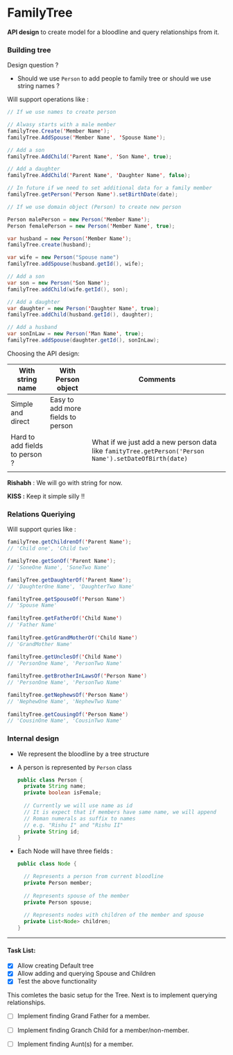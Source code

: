 # FamilyTree

**API design** to create model for a bloodline and query relationships from it.



### Building tree

Design question ?

- Should we use `Person` to add people to family tree or should we use string names ?



Will support operations like : 

```java
// If we use names to create person 

// Alwasy starts with a male member
familyTree.Create('Member Name');
familyTree.AddSpouse('Member Name', 'Spouse Name');

// Add a son
familyTree.AddChild('Parent Name', 'Son Name', true); 

// Add a daughter 
familyTree.AddChild('Parent Name', 'Daughter Name', false); 

// In future if we need to set additional data for a family member 
familyTree.getPerson('Person Name').setBirthDate(date);
```



```java
// If we use domain object (Person) to create new person

Person malePerson = new Person('Member Name');
Person femalePerson = new Person('Member Name', true);

var husband = new Person('Member Name');
familyTree.create(husband);

var wife = new Person("Spouse name")
familyTree.addSpouse(husband.getId(), wife);

// Add a son
var son = new Person('Son Name');
familyTree.addChild(wife.getId(), son); 

// Add a daughter 
var daughter = new Person('Daughter Name', true);
familyTree.addChild(husband.getId(), daughter); 

// Add a husband 
var sonInLaw = new Person('Man Name', true);
familyTree.addSpouse(daughter.getId(), sonInLaw); 
```



Choosing the API design: 

| With string name               | With Person object                | Comments                                                     |
| ------------------------------ | --------------------------------- | ------------------------------------------------------------ |
| Simple and direct              | Easy to add more fields to person |                                                              |
| Hard to add fields to person ? |                                   | What if we just add a new person data like `famityTree.getPerson('Person Name').setDateOfBirth(date)` |
|                                |                                   |                                                              |

**Rishabh** : We will go with string for now.

**KISS :** Keep it simple silly !!



### Relations Queriying

Will support quries like : 

```java
familyTree.getChildrenOf('Parent Name');
// 'Child one', 'Child two'

familyTree.getSonOf('Parent Name');
// 'SoneOne Name', 'SoneTwo Name'

familyTree.getDaughterOf('Parent Name');
// 'DaughterOne Name', 'DaughterTwo Name'

familtyTree.getSpouseOf('Person Name')
// 'Spouse Name'
  
familtyTree.getFatherOf('Child Name')
// 'Father Name'
  
familtyTree.getGrandMotherOf('Child Name')
// 'GrandMother Name'
  
familtyTree.getUnclesOf('Child Name')
// 'PersonOne Name', 'PersonTwo Name'  

familtyTree.getBrotherInLawsOf('Person Name')
// 'PersonOne Name', 'PersonTwo Name'  

familtyTree.getNephewsOf('Person Name')
// 'NephewOne Name', 'NephewTwo Name'
  
familtyTree.getCousingOf('Person Name')
// 'CousinOne Name', 'CousinTwo Name'
```



### Internal design

- We represent the bloodline by a  tree structure

- A person is represented by `Person` class

  ```java
  public class Person {
  	private String name;
    private boolean isFemale;
    
    // Currently we will use name as id
    // It is expect that if members have same name, we will append
    // Roman numerals as suffix to names 
    // e.g. "Rishu I" and "Rishu II"
    private String id;
  }
  ```

  

- Each Node will have three fields : 

  ```java
  public class Node {
  
    // Represents a person from current bloodline
  	private Person member;
    
    // Represents spouse of the member
    private Person spouse;
    
    // Represents nodes with children of the member and spouse
    private List<Node> children;
  }
  ```


---

#### Task List:

- [x] Allow creating Default tree
- [x] Allow adding and querying Spouse and Children
- [x] Test the above functionality

This comletes the basic setup for the Tree. Next is to implement querying relationships.

- [ ] Implement finding Grand Father for a member.
- [ ] Implement finding Granch Child for a member/non-member.
- [ ] Implement finding Aunt(s) for a member.

